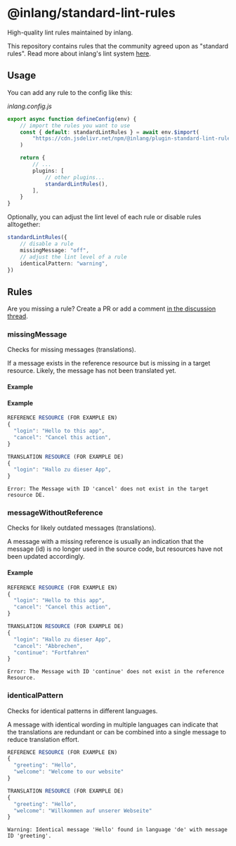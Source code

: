 # @inlang/standard-lint-rules

High-quality lint rules maintained by inlang.

This repository contains rules that the community agreed upon as "standard rules". Read more about inlang's lint system [here](https://inlang.com/documentation/lint).

## Usage

You can add any rule to the config like this:

_inlang.config.js_

```ts
export async function defineConfig(env) {
	// import the rules you want to use
	const { default: standardLintRules } = await env.$import(
		"https://cdn.jsdelivr.net/npm/@inlang/plugin-standard-lint-rules@3/dist/index.js",
	)

	return {
		// ...
		plugins: [
			// other plugins...
			standardLintRules(),
		],
	}
}
```

Optionally, you can adjust the lint level of each rule or disable rules alltogether:

```ts
standardLintRules({
	// disable a rule
	missingMessage: "off",
	// adjust the lint level of a rule
	identicalPattern: "warning",
})
```

## Rules

Are you missing a rule? Create a PR or add a comment [in the discussion thread](https://github.com/inlang/inlang/discussions/406).

### missingMessage

Checks for missing messages (translations).

If a message exists in the reference resource but is missing in a target resource. Likely, the message has not been translated yet.

#### Example

#### Example

```ts
REFERENCE RESOURCE (FOR EXAMPLE EN)
{
  "login": "Hello to this app",
  "cancel": "Cancel this action",
}
```

```ts
TRANSLATION RESOURCE (FOR EXAMPLE DE)
{
  "login": "Hallo zu dieser App",
}
```

```
Error: The Message with ID 'cancel' does not exist in the target resource DE.
```

### messageWithoutReference

Checks for likely outdated messages (translations).

A message with a missing reference is usually an indication that the message (id) is no longer used in the source code, but resources have not been updated accordingly.

#### Example

```ts
REFERENCE RESOURCE (FOR EXAMPLE EN)
{
  "login": "Hello to this app",
  "cancel": "Cancel this action",
}
```

```ts
TRANSLATION RESOURCE (FOR EXAMPLE DE)
{
  "login": "Hallo zu dieser App",
  "cancel": "Abbrechen",
  "continue": "Fortfahren"
}
```

```
Error: The Message with ID 'continue' does not exist in the reference Resource.
```

### identicalPattern

Checks for identical patterns in different languages.

A message with identical wording in multiple languages can indicate
that the translations are redundant or can be combined into a single
message to reduce translation effort.

```ts
REFERENCE RESOURCE (FOR EXAMPLE EN)
{
  "greeting": "Hello",
  "welcome": "Welcome to our website"
}
```

```ts
TRANSLATION RESOURCE (FOR EXAMPLE DE)
{
  "greeting": "Hello",
  "welcome": "Willkommen auf unserer Webseite"
}
```

```
Warning: Identical message 'Hello' found in language 'de' with message ID 'greeting'.
```
